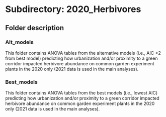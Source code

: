 # Subdirectory: 2020_Herbivores

## Folder description

### Alt_models

This folder contains ANOVA tables from the alternative models (i.e., AIC <2 from best model) predicting how urbanization and/or proximity to a green corridor impacted herbivore abundance on common garden experiment plants in the 2020 only (2021 data is used in the main analyses).

### Best_models

This folder contains ANOVA tables from the best models (i.e., lowest AIC) predicting how urbanization and/or proximity to a green corridor impacted herbivore abundance on common garden experiment plants in the 2020 only (2021 data is used in the main analyses).
